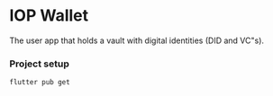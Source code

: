 # IOP Wallet

The user app that holds a vault with digital identities (DID and VC"s).

### Project setup
```
flutter pub get
```
